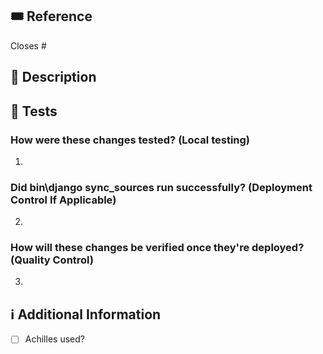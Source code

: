 ## :tickets: Reference
<!-- If this PR closes a github issue, please mention the issue number below.
If not, please link the respective JIRA/Trello ticket associated.
-->
Closes #<!-- Issue # here -->

## 📑 Description
<!-- Add a thorough description of the PR -->


## :microscope: Tests
<!-- Answer the following 2 questions: -->
### How were these changes tested? (Local testing)
1.
### Did bin\django sync_sources run successfully? (Deployment Control If Applicable)
2.
### How will these changes be verified once they're deployed? (Quality Control)
3.

## ℹ Additional Information
<!-- Any additional information like screenshots (if applicable, like UI changes), breaking changes, dependencies added, comparisons between new and old behavior, etc. -->
- [ ] Achilles used?
